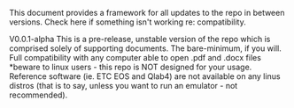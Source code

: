 This document provides a framework for all updates to the repo in between versions. Check here if something isn't working re: compatibility.

V0.0.1-alpha
  This is a pre-release, unstable version of the repo which is comprised solely of supporting documents. The bare-minimum, if you will. Full compatibility with any computer able 
  to open .pdf and .docx files *beware to linux users - this repo is NOT designed for your usage. Reference software (ie. ETC EOS and Qlab4) are not available on any linus distros 
  (that is to say, unless you want to run an emulator - not recommended).
